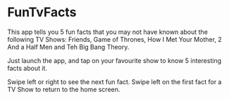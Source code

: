 # FunTvFacts

This app tells you 5 fun facts that you may not have known about the following TV Shows: Friends, Game of Thrones, How I  Met Your Mother, 2 And a Half Men and Teh Big Bang Theory.

Just launch the app, and tap on your favourite show to know 5 interesting facts about it.

Swipe left or right to see the next fun fact. Swipe left on the first fact for a TV Show to return to the home screen.
